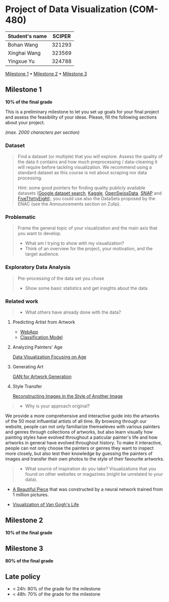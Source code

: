 # Project of Data Visualization (COM-480)

| Student's name | SCIPER |
| -------------- | ------ |
| Bohan Wang | 321293 |
| Xinghai Wang| 323569 |
| Yingxue Yu| 324788 | 

[Milestone 1](#milestone-1) • [Milestone 2](#milestone-2) • [Milestone 3](#milestone-3)

## Milestone 1 

**10% of the final grade**

This is a preliminary milestone to let you set up goals for your final project and assess the feasibility of your ideas.
Please, fill the following sections about your project.

*(max. 2000 characters per section)*

### Dataset

> Find a dataset (or multiple) that you will explore. Assess the quality of the data it contains and how much preprocessing / data-cleaning it will require before tackling visualization. We recommend using a standard dataset as this course is not about scraping nor data processing.
>
> Hint: some good pointers for finding quality publicly available datasets ([Google dataset search](https://datasetsearch.research.google.com/), [Kaggle](https://www.kaggle.com/datasets), [OpenSwissData](https://opendata.swiss/en/), [SNAP](https://snap.stanford.edu/data/) and [FiveThirtyEight](https://data.fivethirtyeight.com/)), you could use also the DataSets proposed by the ENAC (see the Announcements section on Zulip).

### Problematic

> Frame the general topic of your visualization and the main axis that you want to develop.
> - What am I trying to show with my visualization?
> - Think of an overview for the project, your motivation, and the target audience.

### Exploratory Data Analysis

> Pre-processing of the data set you chose
> - Show some basic statistics and get insights about the data

### Related work


> - What others have already done with the data?

1. Predicting Artist from Artwork
    * [WebApp](https://github.com/SupratimH/deepartist-web-application)
    * [Classification Model](https://github.com/raunit-x/Best-Artworks-of-All-Time)
2. Analyzing Painters' Age

    [Data Visualization Focusing on Age](https://www.kaggle.com/code/nidaguler/data-visualization-best-artworks-of-all-time)

3. Generating Art

    [GAN for Artwork Generation](https://www.kaggle.com/code/isaklarsson/gan-art-generator)

4. Style Transfer

    [Reconstructing Images in the Style of Another Image](https://www.kaggle.com/code/basu369victor/style-transfer-deep-learning-algorithm)

> - Why is your approach original?

   We provide a more comprehensive and interactive guide into the artworks of the 50 most influential artists of all time. By browsing through our website, people can not only familiarize themseleves with various painters and genres through collections of artworks, but also learn visually how painting styles have evolved throughout a paticular painter's life and how artworks in general have evolved throughout history. To make it interactive, people can not only choose the painters or genres they want to inspect more closely, but also test their knowledge by guessing the painters of images and transfer their own photos to the style of their favourite artworks. 

> - What source of inspiration do you take? Visualizations that you found on other websites or magazines (might be unrelated to your data).

   * [A Beautiful Piece](https://www.kirellbenzi.com/art/these-are-not-flowers) that was constructed by a neural network trained from 1 million pictures.

   * [Visualization of Van Gogh's Life](https://www.artistsnetwork.com/art-history/van-gogh-life-in-pieces/?epi)

## Milestone 2 

**10% of the final grade**


## Milestone 3 

**80% of the final grade**


## Late policy

- < 24h: 80% of the grade for the milestone
- < 48h: 70% of the grade for the milestone
